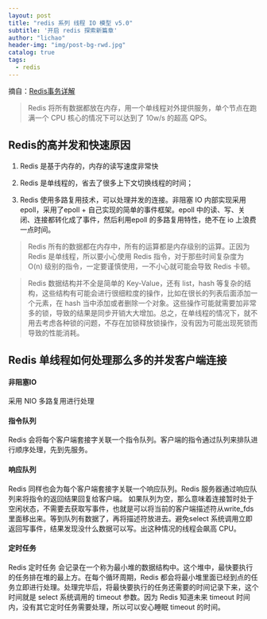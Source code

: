 ```yaml
---
layout: post
title: "redis 系列 线程 IO 模型 v5.0"
subtitle: '开启 redis 探索新篇章'
author: "lichao"
header-img: "img/post-bg-rwd.jpg"
catalog: true
tags:
  - redis 
---
```


摘自：[Redis事务详解](https://xargin.com/redis-transaction/)

> Redis 将所有数据都放在内存，用一个单线程对外提供服务，单个节点在跑满一个 CPU 核心的情况下可以达到了 10w/s 的超高 QPS。

## Redis的高并发和快速原因

1. Redis 是基于内存的，内存的读写速度非常快

2. Redis 是单线程的，省去了很多上下文切换线程的时间；

3. Redis 使用多路复用技术，可以处理并发的连接。非阻塞 IO 内部实现采用 epoll，采用了epoll + 自己实现的简单的事件框架。epoll 中的读、写、关闭、连接都转化成了事件，然后利用epoll 的多路复用特性，绝不在 io 上浪费一点时间。

> Redis 所有的数据都在内存中，所有的运算都是内存级别的运算。正因为 Redis 是单线程，所以要小心使用 Redis 指令，对于那些时间复杂度为 O(n) 级别的指令，一定要谨慎使用，一不小心就可能会导致 Redis 卡顿。

> Redis 数据结构并不全是简单的 Key-Value，还有 list，hash 等复杂的结构，这些结构有可能会进行很细粒度的操作，比如在很长的列表后面添加一个元素，在 hash 当中添加或者删除一个对象。这些操作可能就需要加非常多的锁，导致的结果是同步开销大大增加。总之，在单线程的情况下，就不用去考虑各种锁的问题，不存在加锁释放锁操作，没有因为可能出现死锁而导致的性能消耗。




## Redis 单线程如何处理那么多的并发客户端连接
#### 非阻塞IO
采用 NIO 多路复用进行处理
#### 指令队列
Redis 会将每个客户端套接字关联一个指令队列。客户端的指令通过队列来排队进行顺序处理，先到先服务。
#### 响应队列
Redis 同样也会为每个客户端套接字关联一个响应队列。Redis 服务器通过响应队列来将指令的返回结果回复给客户端。 如果队列为空，那么意味着连接暂时处于空闲状态，不需要去获取写事件，也就是可以将当前的客户端描述符从write_fds里面移出来。等到队列有数据了，再将描述符放进去。避免select 系统调用立即返回写事件，结果发现没什么数据可以写。出这种情况的线程会飙高 CPU。
#### 定时任务
Redis 定时任务 会记录在一个称为最小堆的数据结构中。这个堆中，最快要执行的任务排在堆的最上方。在每个循环周期，Redis 都会将最小堆里面已经到点的任务立即进行处理。处理完毕后，将最快要执行的任务还需要的时间记录下来，这个时间就是 select 系统调用的 timeout 参数。因为 Redis 知道未来 timeout 时间内，没有其它定时任务需要处理，所以可以安心睡眠 timeout 的时间。